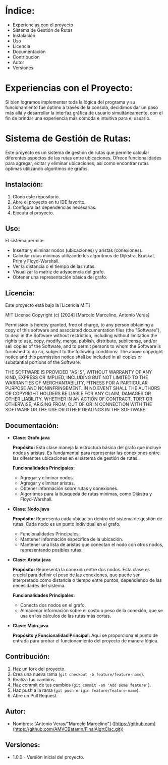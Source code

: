 # Índice:

* Experiencias con el proyecto
* Sistema de Gestión de Rutas
* Instalación
* Uso
* Licencia
* Documentación
* Contribución
* Autor
* Versiones

# Experiencias con el Proyecto:

Si bien logramos implementar toda la lógica del programa y su funcionamiento fue óptimo a través de la consola, decidimos dar un paso más allá y desarrollar la interfaz gráfica de usuario simultáneamente, con el fin de brindar una experiencia más cómoda e intuitiva para el usuario.

# Sistema de Gestión de Rutas:

Este proyecto es un sistema de gestión de rutas que permite calcular diferentes aspectos de las rutas entre ubicaciones. Ofrece funcionalidades para agregar, editar y eliminar ubicaciones, así como encontrar rutas óptimas utilizando algoritmos de grafos.

## Instalación:

1. Clona este repositorio.
2. Abre el proyecto en tu IDE favorito.
3. Configura las dependencias necesarias.
4. Ejecuta el proyecto.

## Uso:

El sistema permite:

- Insertar y eliminar nodos (ubicaciones) y aristas (conexiones).
- Calcular rutas mínimas utilizando los algoritmos de Dijkstra, Kruskal, Prim y Floyd-Warshall.
- Ver la distancia o el tiempo de las rutas.
- Visualizar la matriz de adyacencia del grafo.
- Obtener una representación básica del grafo.

## Licencia:

Este proyecto está bajo la [Licencia MIT]

MIT License  Copyright (c) [2024] [Marcelo Marcelino, Antonio Veras]  

Permission is hereby granted, free of charge, to any person obtaining a copy of this software and associated documentation files (the "Software"), to deal 
in the Software without restriction, including without limitation the rights to use, copy, modify, merge, publish, distribute, sublicense, and/or sell 
copies of the Software, and to permit persons to whom the Software is furnished to do so, subject to the following conditions:
The above copyright notice and this permission notice shall be included in all copies or substantial portions of the Software.
 
THE SOFTWARE IS PROVIDED "AS IS", WITHOUT WARRANTY OF ANY KIND, EXPRESS OR IMPLIED, INCLUDING BUT NOT LIMITED TO 
THE WARRANTIES OF MERCHANTABILITY, FITNESS FOR A PARTICULAR PURPOSE AND NONINFRINGEMENT. IN NO EVENT SHALL THE AUTHORS OR COPYRIGHT 
HOLDERS BE LIABLE FOR ANY CLAIM, DAMAGES OR OTHER LIABILITY, WHETHER IN AN ACTION OF CONTRACT, TORT OR OTHERWISE, ARISING FROM, OUT OF OR 
IN CONNECTION WITH THE SOFTWARE OR THE USE OR OTHER DEALINGS IN THE SOFTWARE.

## Documentación:

- **Clase: Grafo.java**

  **Propósito:** Esta clase maneja la estructura básica del grafo que incluye nodos y aristas. Es fundamental para 
  representar las conexiones entre las diferentes ubicaciones en el sistema de gestión de rutas.
             
  **Funcionalidades Principales:**  
  - Agregar y eliminar nodos.
  - Agregar y eliminar aristas.
  - Obtener información sobre rutas y conexiones.
  - Algoritmos para la búsqueda de rutas mínimas, como Dijkstra y Floyd-Warshall.

- **Clase: Nodo.java**

  **Propósito:** Representa cada ubicación dentro del sistema de gestión de rutas. Cada nodo es un punto individual en el grafo.

  - Funcionalidades Principales:
  - Mantener información específica de la ubicación.
  - Mantener una lista de aristas que conectan el nodo con otros nodos, representando posibles rutas.

- **Clase: Arista.java**

  **Propósito:** Representa la conexión entre dos nodos. Esta clase es crucial para definir el peso de las
  conexiones, que puede ser interpretado como distancia o tiempo entre puntos, dependiendo de las necesidades del sistema.
       
  **Funcionalidades Principales:**
  - Conecta dos nodos en el grafo.
  - Almacenar información sobre el costo o peso de la conexión, que se usa en los cálculos de las rutas más cortas.

- **Clase: Main.java**

  **Propósito y Funcionalidad Principal:**
       Aquí se proporciona el punto de entrada para probar el funcionamiento del proyecto de manera lógica.


## Contribución:

1. Haz un fork del proyecto.
2. Crea una nueva rama (`git checkout -b feature/feature-name`).
3. Realiza tus cambios.
4. Haz commit de tus cambios (`git commit -am 'Add some feature'`).
5. Haz push a la rama (`git push origin feature/feature-name`).
6. Abre un Pull Request.


## Autor:

- Nombres: [Antonio Veras/"Marcelo Marcelino"]
([https://github.com](https://github.com/AMVCBatamn/FinalAlgrtClsc.git))

## Versiones:

- 1.0.0 - Versión inicial del proyecto.
